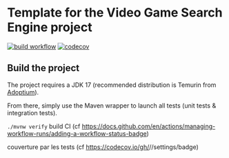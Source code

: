 # Template for the Video Game Search Engine project

[![build workflow](https://github.com/lernejo/video_game_search_engine_template/actions/workflows/build.yml/badge.svg)](https://github.com/lernejo/video_game_search_engine_template/actions)
[![codecov](https://codecov.io/gh/lernejo/video_game_search_engine_template/branch/main/graph/badge.svg)](https://codecov.io/gh/lernejo/video_game_search_engine_template)

## Build the project

The project requires a JDK 17 (recommended distribution is Temurin from [Adoptium](https://adoptium.net/)).

From there, simply use the Maven wrapper to launch all tests (unit tests & integration tests).

`./mvnw verify`
build CI (cf https://docs.github.com/en/actions/managing-workflow-runs/adding-a-workflow-status-badge)

couverture par les tests (cf https://codecov.io/gh/<your-name>/<your-project>/settings/badge)
